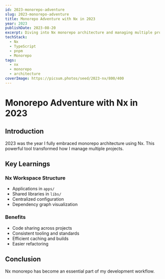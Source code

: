 ```yaml
---
id: 2023-monorepo-adventure
slug: 2023-monorepo-adventure
title: Monorepo Adventure with Nx in 2023
year: 2023
publishDate: 2023-08-20
excerpt: Diving into Nx monorepo architecture and managing multiple projects efficiently
techStack:
  - Nx
  - TypeScript
  - pnpm
  - Monorepo
tags:
  - nx
  - monorepo
  - architecture
coverImage: https://picsum.photos/seed/2023-nx/800/400
---
```


# Monorepo Adventure with Nx in 2023

## Introduction

2023 was the year I fully embraced monorepo architecture using Nx. This powerful tool transformed how I manage multiple projects.

## Key Learnings

### Nx Workspace Structure
- Applications in `apps/`
- Shared libraries in `libs/`
- Centralized configuration
- Dependency graph visualization

### Benefits
- Code sharing across projects
- Consistent tooling and standards
- Efficient caching and builds
- Easier refactoring

## Conclusion

Nx monorepo has become an essential part of my development workflow.

